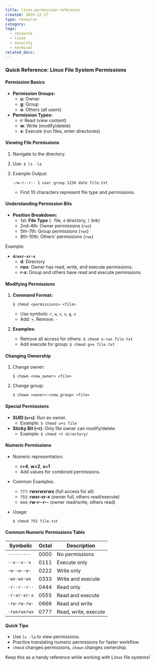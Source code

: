 ```yaml
---
title: linux-permission-reference
created: 2024-12-17
type: resource
category: 
tags:
  - resource
  - linux
  - security
  - terminal
related_docs:
---
```

### **Quick Reference: Linux File System Permissions**

#### **Permission Basics**

- **Permission Groups:**
    - **u**: Owner
    - **g**: Group
    - **o**: Others (all users)
- **Permission Types:**
    - **r**: Read (view content)
    - **w**: Write (modify/delete)
    - **x**: Execute (run files, enter directories)

#### **Viewing File Permissions**

1. Navigate to the directory.
2. Use: `$ ls -la`
3. Example Output:
    
    ```
    -rw-r--r-- 1 user group 1234 date file.txt
    ```
    
    - First 10 characters represent file type and permissions.

#### **Understanding Permission Bits**

- **Position Breakdown:**
    - 1st: **File Type** (`-` file, `d` directory, `l` link)
    - 2nd-4th: Owner permissions (`rwx`)
    - 5th-7th: Group permissions (`rwx`)
    - 8th-10th: Others’ permissions (`rwx`)

Example:

- **`drwxr-xr-x`**
    - **d**: Directory
    - **rwx**: Owner has read, write, and execute permissions.
    - **r-x**: Group and others have read and execute permissions.

#### **Modifying Permissions**

1. **Command Format:**
    
    ```
    $ chmod <permissions> <file>
    ```
    - Use symbols: `r`, `w`, `x`, `u`, `g`, `o`
    - Add: `+`, Remove: `-`

1. **Examples:**
    
    - Remove all access for others: `$ chmod o-rwx file.txt`
    - Add execute for group: `$ chmod g+x file.txt`

#### **Changing Ownership**

1. Change owner:
    
    ```
    $ chown <new_owner> <file>
    ```
    
2. Change group:
    
    ```
    $ chown <owner>:<new_group> <file>
    ```
    

#### **Special Permissions**

- **SUID (`u+s`)**: Run as owner.
    - Example: `$ chmod u+s file`
- **Sticky Bit (`+t`)**: Only file owner can modify/delete.
    - Example: `$ chmod +t directory/`

#### **Numeric Permissions**

- Numeric representation:
    
    - **r=4**, **w=2**, **x=1**
    - Add values for combined permissions.
- Common Examples:
    - `777`: **rwxrwxrwx** (full access for all)
    - `755`: **rwxr-xr-x** (owner full, others read/execute)
    - `644`: **rw-r--r--** (owner read/write, others read)
- Usage:
    
    ```
    $ chmod 755 file.txt
    ```
    

#### **Common Numeric Permissions Table**

|Symbolic|Octal|Description|
|---|---|---|
|`---------`|0000|No permissions|
|`--x--x--x`|0111|Execute only|
|`-w--w--w-`|0222|Write only|
|`-wx-wx-wx`|0333|Write and execute|
|`-r--r--r--`|0444|Read only|
|`-r-xr-xr-x`|0555|Read and execute|
|`-rw-rw-rw-`|0666|Read and write|
|`-rwxrwxrwx`|0777|Read, write, execute|

#### **Quick Tips**

- Use `ls -la` to view permissions.
- Practice translating numeric permissions for faster workflow.
- `chmod` changes permissions, `chown` changes ownership.

Keep this as a handy reference while working with Linux file systems!